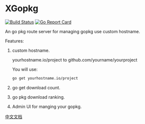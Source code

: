 # XGopkg
[![Build Status](https://travis-ci.org/xgopkg/xgopkg.svg?branch=master)](https://travis-ci.org/xgopkg/xgopkg)
[![Go Report Card](https://goreportcard.com/badge/github.com/xgopkg/xgopkg)](https://goreportcard.com/report/github.com/xgopkg/xgopkg)

An go pkg route server for managing gopkg use custom hostname.

Features:
1. custom hostname.

    yourhostname.io/project  to  github.com/yourname/yourproject 

    You will use:
    ``` bash
    go get yourhostname.io/project
    ```
2. go get download count.

3. go pkg download ranking.

3. Admin UI for manging your gopkg.

[中文文档](https://github.com/xgopkg/xgopkg/blob/master/README_zh-CN.md)
